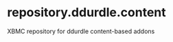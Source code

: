 repository.ddurdle.content
==========================

XBMC repository for ddurdle content-based addons


